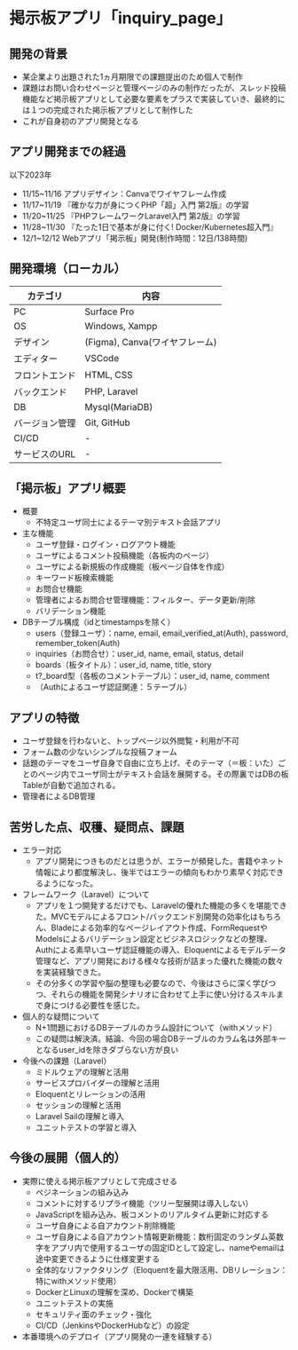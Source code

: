 
# 掲示板アプリ「inquiry_page」
## 開発の背景
- 某企業より出題された1ヵ月期限での課題提出のため個人で制作
- 課題はお問い合わせページと管理ページのみの制作だったが、スレッド投稿機能など掲示板アプリとして必要な要素をプラスで実装していき、最終的には１つの完成された掲示板アプリとして制作した
- これが自身初のアプリ開発となる
## アプリ開発までの経過
以下2023年
- 11/15~11/16 アプリデザイン：Canvaでワイヤフレーム作成
- 11/17~11/19 『確かな力が身につくPHP「超」入門 第2版』の学習
- 11/20~11/25 『PHPフレームワークLaravel入門 第2版』の学習
- 11/28~11/30 『たった1日で基本が身に付く! Docker/Kubernetes超入門』
- 12/1~12/12 Webアプリ「掲示板」開発(制作時間：12日/138時間)
## 開発環境（ローカル）
| カテゴリ | 内容 |
| --- | --- |
| PC | Surface Pro |
| OS | Windows, Xampp |
| デザイン | (Figma), Canva(ワイヤフレーム) |
| エディター | VSCode |
| フロントエンド | HTML, CSS |
| バックエンド | PHP, Laravel |
| DB | Mysql(MariaDB) |
| バージョン管理 | Git, GitHub |
| CI/CD | - |
| サービスのURL | - |
## 「掲示板」アプリ概要
- 概要
  - 不特定ユーザ同士によるテーマ別テキスト会話アプリ
- 主な機能
  - ユーザ登録・ログイン・ログアウト機能
  - ユーザによるコメント投稿機能（各板内のページ）
  - ユーザによる新規板の作成機能（板ページ自体を作成）
  - キーワード板検索機能
  - お問合せ機能
  - 管理者によるお問合せ管理機能：フィルター、データ更新/削除
  - バリデーション機能
- DBテーブル構成（idとtimestampsを除く）
  - users（登録ユーザ）：name, email, email_verified_at(Auth), password, remember_token(Auth)
  - inquiries（お問合せ）：user_id, name, email, status, detail
  - boards（板タイトル）：user_id, name, title, story
  - t?_board型（各板のコメントテーブル）：user_id, name, comment
  - （Authによるユーザ認証関連：５テーブル）
## アプリの特徴
- ユーザ登録を行わないと、トップページ以外閲覧・利用が不可
- フォーム数の少ないシンプルな投稿フォーム
- 話題のテーマをユーザ自身で自由に立ち上げ、そのテーマ（＝板：いた）ごとのページ内でユーザ同士がテキスト会話を展開する。その際裏ではDBの板Tableが自動で追加される。
- 管理者によるDB管理
## 苦労した点、収穫、疑問点、課題
- エラー対応
  - アプリ開発につきものだとは思うが、エラーが頻発した。書籍やネット情報により都度解決し、後半ではエラーの傾向もわかり素早く対応できるようになった。
- フレームワーク（Laravel）について
  - アプリを１つ開発するだけでも、Laravelの優れた機能の多くを堪能できた。MVCモデルによるフロント/バックエンド別開発の効率化はもちろん、Bladeによる効率的なページレイアウト作成、FormRequestやModelsによるバリデーション設定とビジネスロジックなどの整理、Authによる素早いユーザ認証機能の導入、Eloquentによるモデルデータ管理など、アプリ開発における様々な技術が詰まった優れた機能の数々を実装経験できた。
  - その分多くの学習や脳の整理も必要なので、今後はさらに深く学びつつ、それらの機能を開発シナリオに合わせて上手に使い分けるスキルまで身につける必要性を感じた。
- 個人的な疑問について
  - N+1問題におけるDBテーブルのカラム設計について（withメソッド）
  - この疑問は解決済。結論、今回の場合DBテーブルのカラム名は外部キーとなるuser_idを除きダブらない方が良い
- 今後への課題（Laravel）
  - ミドルウェアの理解と活用
  - サービスプロバイダーの理解と活用
  - Eloquentとリレーションの活用
  - セッションの理解と活用
  - Laravel Sailの理解と導入
  - ユニットテストの学習と導入
## 今後の展開（個人的）
- 実際に使える掲示板アプリとして完成させる
  - ペジネーションの組み込み
  - コメントに対するリプライ機能（ツリー型展開は導入しない）
  - JavaScriptを組み込み、板コメントのリアルタイム更新に対応する
  - ユーザ自身による自アカウント削除機能
  - ユーザ自身による自アカウント情報更新機能：数桁固定のランダム英数字をアプリ内で使用するユーザの固定IDとして設定し、nameやemailは途中変更できるように仕様変更する
  - 全体的なリファクタリング（Eloquentを最大限活用、DBリレーション：特にwithメソッド使用）
  - DockerとLinuxの理解を深め、Dockerで構築
  - ユニットテストの実施
  - セキュリティ面のチェック・強化
  - CI/CD（JenkinsやDockerHubなど）の設定
- 本番環境へのデプロイ（アプリ開発の一連を経験する）
